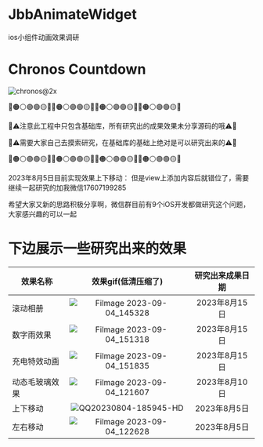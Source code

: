# JbbAnimateWidget

ios小组件动画效果调研

# Chronos Countdown
![chronos@2x](https://user-images.githubusercontent.com/49677462/196032761-70284be8-e65d-4b4c-8870-a6d93cdebbf5.png)

🔴🟠⚪🟣🟢🟡🔵🔴🟠⚪🟣🟢🟡🔵🔴🟠⚪🟣🟢🟡🔵🔴🟠⚪🟣🟢🟡🔴

🔴⚠️注意此工程中只包含基础库，所有研究出的成果效果未分享源码的哦⚠️🔴

🔴⚠️需要大家自己去摸索研究，在基础库的基础上绝对是可以研究出来的⚠️🔴

🔴🟠⚪🟣🟢🟡🔵🔴🟠⚪🟣🟢🟡🔵🔴🟠⚪🟣🟢🟡🔵🔴🟠⚪🟣🟢🟡🔴

2023年8月5日目前实现效果上下移动：
但是view上添加内容后就错位了，需要继续一起研究的加我微信17607199285

希望大家又新的思路积极分享啊，微信群目前有9个iOS开发都做研究这个问题，大家感兴趣的可以一起

# 下边展示一些研究出来的效果

| 效果名称            | 效果gif(低清压缩了) | 研究出来成果日期 |
| --------------- | :--: | :----: |
| 滚动相册      | ![Filmage 2023-09-04_145328](https://github.com/Jdb156158/JbbAnimateWidget/assets/18107143/dd3aadaf-846b-471e-bc39-f3e523be8b47)|    2023年8月15日    |
| 数字雨效果    | ![Filmage 2023-09-04_151318](https://github.com/Jdb156158/JbbAnimateWidget/assets/18107143/53ba45c9-bcf2-4b08-9478-5048e0e7f9ba)|    2023年8月15日    |
| 充电特效动画  | ![Filmage 2023-09-04_151835](https://github.com/Jdb156158/JbbAnimateWidget/assets/18107143/cd3691ee-fa39-4f96-a4cf-e5333947c711)|    2023年8月15日    |
| 动态毛玻璃效果 | ![Filmage 2023-09-04_121607](https://github.com/Jdb156158/JbbAnimateWidget/assets/18107143/f77fd2b6-9649-44cf-8c06-6ac8edb6f8be)|    2023年8月10日    |
| 上下移动      | ![QQ20230804-185945-HD](https://github.com/Jdb156158/JbbAnimateWidget/assets/18107143/f4b55890-9908-4305-9099-59ac9d297473)   |   2023年8月5日   |
| 左右移动      | ![Filmage 2023-09-04_122628](https://github.com/Jdb156158/JbbAnimateWidget/assets/18107143/7a13e791-0724-4344-9829-a8714106f39e)   |   2023年8月5日   |



